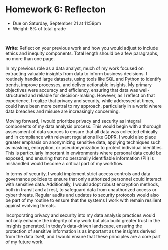 # Homework 6: Reflecton

- Due on Saturday, September 21 at 11:59pm
- Weight: 8% of total grade

<br>

**Write**: Reflect on your previous work and how you would adjust to include ethics and inequity components. Total length should be a few paragraphs, no more than one page.

In my previous role as a data analyst, much of my work focused on extracting valuable insights from data to inform business decisions. I routinely handled large datasets, using tools like SQL and Python to identify trends, improve processes, and deliver actionable insights. My primary objectives were accuracy and efficiency, ensuring that data was well-structured and reliable for decision-making. However, as I reflect on that experience, I realize that privacy and security, while addressed at times, could have been more central to my approach, particularly in a world where data breaches and misuse are increasingly concerning.

Moving forward, I would prioritize privacy and security as integral components of my data analysis process. This would begin with a thorough assessment of data sources to ensure that all data was collected ethically and in compliance with relevant regulations like GDPR. I would also place greater emphasis on anonymizing sensitive data, applying techniques such as masking, encryption, or pseudonymization to protect individual identities. This is particularly important in environments where personal data could be exposed, and ensuring that no personally identifiable information (PII) is mishandled would become a critical part of my workflow.

In terms of security, I would implement strict access controls and data governance policies to ensure that only authorized personnel could interact with sensitive data. Additionally, I would adopt robust encryption methods, both in transit and at rest, to safeguard data from unauthorized access or cyber threats. Regular audits and updates to security protocols would also be part of my routine to ensure that the systems I work with remain resilient against evolving threats.

Incorporating privacy and security into my data analysis practices would not only enhance the integrity of my work but also build greater trust in the insights generated. In today’s data-driven landscape, ensuring the protection of sensitive information is as important as the insights derived from the data itself, and I would ensure that these principles are a core part of my future work.

